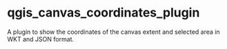 # qgis_canvas_coordinates_plugin
A plugin to show the coordinates of the canvas extent and selected area in WKT and JSON format.
